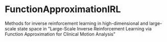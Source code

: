 # FunctionApproximationIRL
Methods for inverse reinforcement learning in high-dimensional and large-scale state space
in
"Large-Scale Inverse Reinforcement Learning via Function Approximation for Clinical Motion Analysis"
